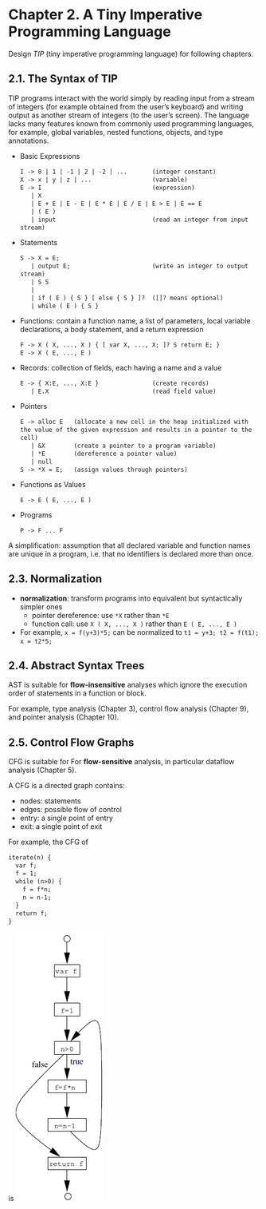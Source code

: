 # Chapter 2. A Tiny Imperative Programming Language

Design *TIP* (tiny imperative programming language) for following chapters.

## 2.1. The Syntax of TIP

TIP programs interact with the world simply by reading input from a stream of integers (for example obtained from the user’s keyboard) and writing output as another stream of integers (to the user’s screen).
The language lacks many features known from commonly used programming languages, for example, global variables, nested functions, objects, and type annotations.

- Basic Expressions
  ```
  I -> 0 | 1 | -1 | 2 | -2 | ...       (integer constant)
  X -> x | y | z | ...                 (variable)
  E -> I                               (expression)
     | X
     | E + E | E - E | E * E | E / E | E > E | E == E
     | ( E )
     | input                           (read an integer from input stream)
  ```
- Statements
  ```
  S -> X = E;
     | output E;                       (write an integer to output stream)
     | S S
     |
     | if ( E ) { S } [ else { S } ]?  ([]? means optional)
     | while ( E ) { S }
  ```
- Functions: contain a function name, a list of parameters, local variable declarations, a body statement, and a return expression  
  ```
  F -> X ( X, ..., X ) { [ var X, ..., X; ]? S return E; }
  E -> X ( E, ..., E )
  ```
- Records: collection of fields, each having a name and a value
  ```
  E -> { X:E, ..., X:E }               (create records)
     | E.X                             (read field value)
  ```
- Pointers
  ```
  E -> alloc E   (allocate a new cell in the heap initialized with the value of the given expression and results in a pointer to the cell)
     | &X        (create a pointer to a program variable)
     | *E        (dereference a pointer value)
     | null
  S -> *X = E;   (assign values through pointers)
  ```
- Functions as Values
  ```
  E -> E ( E, ..., E )
  ```
- Programs
  ```
  P -> F ... F
  ```

A simplification:  assumption that all declared variable and function names are unique in a program, i.e. that no identifiers is declared more than once.

## 2.3. Normalization

- **normalization**: transform programs into equivalent but syntactically simpler ones
  - pointer dereference: use `*X` rather than `*E`
  - function call: use `X ( X, ..., X )` rather than `E ( E, ..., E )`
- For example, `x = f(y+3)*5;` can be normalized to `t1 = y+3; t2 = f(t1); x = t2*5;`

## 2.4. Abstract Syntax Trees

AST is suitable for **flow-insensitive** analyses which ignore the execution order of statements in a function or block.

For example, type analysis (Chapter 3), control flow analysis (Chapter 9), and pointer analysis (Chapter 10).

## 2.5. Control Flow Graphs

CFG is suitable for For **flow-sensitive** analysis, in particular dataflow analysis (Chapter 5).

A CFG is a directed graph contains:
- nodes: statements
- edges: possible flow of control
- entry: a single point of entry
- exit: a single point of exit

For example, the CFG of
```
iterate(n) {
  var f;
  f = 1;
  while (n>0) {
    f = f*n;
    n = n-1;
  }
  return f;
}
```
is
![image-20200721014607530](imgs/image-20200721014607530.png)